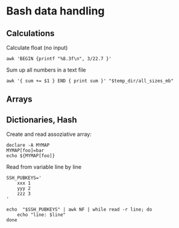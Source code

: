 Bash data handling
==================

Calculations
------------

Calculate float (no input)

    awk 'BEGIN {printf "%8.3f\n", 3/22.7 }'

Sum up all numbers in a text file

    awk '{ sum += $1 } END { print sum }' "$temp_dir/all_sizes_mb"


Arrays
------


Dictionaries, Hash
------------------

Create and read assoziative array:

    declare -A MYMAP
    MYMAP[foo]=bar 
    echo ${MYMAP[foo]}


Read from variable line by line

    SSH_PUBKEYS='
        xxx 1
        yyy 2
        zzz 3
    '

    echo  "$SSH_PUBKEYS" | awk NF | while read -r line; do
        echo "line: $line"
    done 
